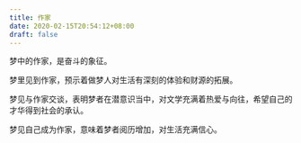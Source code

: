 ```yaml
---
title: 作家
date: 2020-02-15T20:54:12+08:00
draft: false
---
```


梦中的作家，是奋斗的象征。<br>


梦里见到作家，预示着做梦人对生活有深刻的体验和财源的拓展。<br>


梦见与作家交谈，表明梦者在潜意识当中，对文学充满着热爱与向往，希望自己的才华得到社会的承认。<br>


梦见自己成为作家，意味着梦者阅历增加，对生活充满信心。<br>
